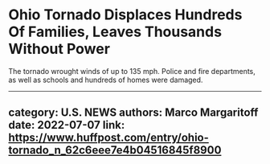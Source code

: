 # Ohio Tornado Displaces Hundreds Of Families, Leaves Thousands Without Power

The tornado wrought winds of up to 135 mph. Police and fire departments, as well as schools and hundreds of homes were damaged.

---
category: U.S. NEWS
authors: Marco Margaritoff
date: 2022-07-07
link: https://www.huffpost.com/entry/ohio-tornado_n_62c6eee7e4b04516845f8900
---

